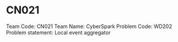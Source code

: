 # CN021
Team Code: CN021
Team Name: CyberSpark
Problem Code: WD202
Problem statement: Local event aggregator
